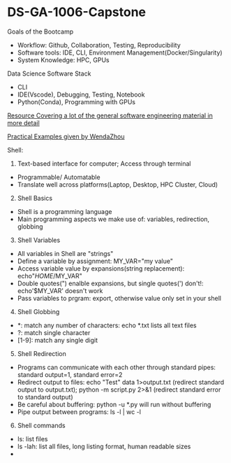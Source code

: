 # DS-GA-1006-Capstone

Goals of the Bootcamp
- Workflow: Github, Collaboration, Testing, Reproducibility
- Software tools: IDE, CLI, Environment Management(Docker/Singularity)
- System Knowledge: HPC, GPUs

Data Science Software Stack
- CLI
- IDE(Vscode), Debugging, Testing, Notebook
- Python(Conda), Programming with GPUs

[Resource Covering a lot of the general software engineering material in more detail](https://missing.csail.mit.edu/)

[Practical Examples given by WendaZhou](https://github.com/wendazhou/cds-bootcamp)

Shell: 
1) Text-based interface for computer; Access through terminal
- Programmable/ Automatable
- Translate well across platforms(Laptop, Desktop, HPC Cluster, Cloud)
2) Shell Basics
- Shell is a programming language
- Main programming aspects we make use of: variables, redirection, globbing
3) Shell Variables
- All variables in Shell are "strings"
- Define a variable by assignment: MY_VAR="my value"
- Access variable value by expansions(string replacement): echo"$HOME/$MY_VAR"
- Double quotes(") enalble expansions, but single quotes(') don't!: echo'$MY_VAR' doesn't work
- Pass variables to prgram: export, otherwise value only set in your shell
4) Shell Globbing
- *: match any number of characters: echo *.txt lists all text files 
- ?: match single character
- [1-9]: match any single digit
5) Shell Redirection
- Programs can communicate with each other through standard pipes: standard output=1, standard error=2
- Redirect output to files: echo "Test" data 1>output.txt (redirect standard output to output.txt); python -m script.py 2>&1 (redirect standard error to standard output)
- Be careful about buffering: python -u *.py will run without buffering
- Pipe output between programs: ls -l | wc -l 
6) Shell commands
- ls: list files
- ls -lah: list all files, long listing format, human readable sizes
- 

